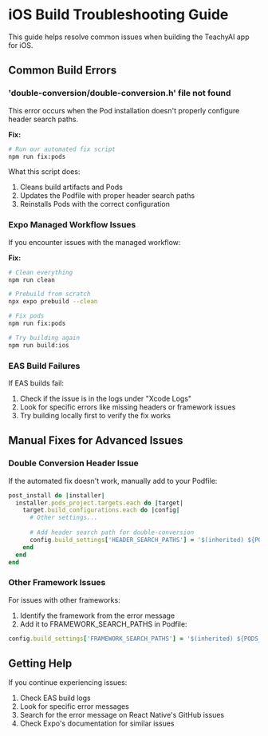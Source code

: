 # iOS Build Troubleshooting Guide

This guide helps resolve common issues when building the TeachyAI app for iOS.

## Common Build Errors

### 'double-conversion/double-conversion.h' file not found

This error occurs when the Pod installation doesn't properly configure header search paths.

**Fix:**
```bash
# Run our automated fix script
npm run fix:pods
```

What this script does:
1. Cleans build artifacts and Pods
2. Updates the Podfile with proper header search paths
3. Reinstalls Pods with the correct configuration

### Expo Managed Workflow Issues

If you encounter issues with the managed workflow:

**Fix:**
```bash
# Clean everything
npm run clean

# Prebuild from scratch
npx expo prebuild --clean

# Fix pods
npm run fix:pods

# Try building again
npm run build:ios
```

### EAS Build Failures

If EAS builds fail:

1. Check if the issue is in the logs under "Xcode Logs"
2. Look for specific errors like missing headers or framework issues
3. Try building locally first to verify the fix works

## Manual Fixes for Advanced Issues

### Double Conversion Header Issue

If the automated fix doesn't work, manually add to your Podfile:

```ruby
post_install do |installer|
  installer.pods_project.targets.each do |target|
    target.build_configurations.each do |config|
      # Other settings...
      
      # Add header search path for double-conversion
      config.build_settings['HEADER_SEARCH_PATHS'] = '$(inherited) ${PODS_ROOT}/Headers/Public ${PODS_ROOT}/Headers/Public/DoubleConversion ${PODS_CONFIGURATION_BUILD_DIR}/DoubleConversion/DoubleConversion.framework/Headers'
    end
  end
end
```

### Other Framework Issues

For issues with other frameworks:

1. Identify the framework from the error message
2. Add it to FRAMEWORK_SEARCH_PATHS in Podfile:

```ruby
config.build_settings['FRAMEWORK_SEARCH_PATHS'] = '$(inherited) ${PODS_CONFIGURATION_BUILD_DIR}/FrameworkName'
```

## Getting Help

If you continue experiencing issues:

1. Check EAS build logs
2. Look for specific error messages
3. Search for the error message on React Native's GitHub issues
4. Check Expo's documentation for similar issues